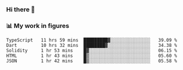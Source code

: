 ### Hi there 👋

### 📊 My work in figures

<!--START_SECTION:waka-->
```text
TypeScript   11 hrs 59 mins  █████████▓░░░░░░░░░░░░░░░   39.09 % 
Dart         10 hrs 32 mins  ████████▓░░░░░░░░░░░░░░░░   34.38 % 
Solidity     1 hr 53 mins    █▓░░░░░░░░░░░░░░░░░░░░░░░   06.15 % 
HTML         1 hr 43 mins    █▒░░░░░░░░░░░░░░░░░░░░░░░   05.60 % 
JSON         1 hr 42 mins    █▒░░░░░░░░░░░░░░░░░░░░░░░   05.58 % 
```
<!--END_SECTION:waka-->
